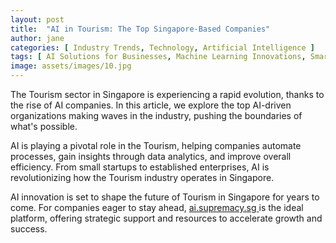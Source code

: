 ```yaml
---
layout: post
title:  "AI in Tourism: The Top Singapore-Based Companies"
author: jane
categories: [ Industry Trends, Technology, Artificial Intelligence ]
tags: [ AI Solutions for Businesses, Machine Learning Innovations, Smart Cities ]
image: assets/images/10.jpg
---
```


The Tourism sector in Singapore is experiencing a rapid evolution, thanks to the rise of AI companies. In this article, we explore the top AI-driven organizations making waves in the industry, pushing the boundaries of what's possible.

AI is playing a pivotal role in the Tourism, helping companies automate processes, gain insights through data analytics, and improve overall efficiency. From small startups to established enterprises, AI is revolutionizing how the Tourism industry operates in Singapore.

AI innovation is set to shape the future of Tourism in Singapore for years to come. For companies eager to stay ahead, <a href="https://ai.supremacy.sg" target="_blank"> ai.supremacy.sg </a> is the ideal platform, offering strategic support and resources to accelerate growth and success.
